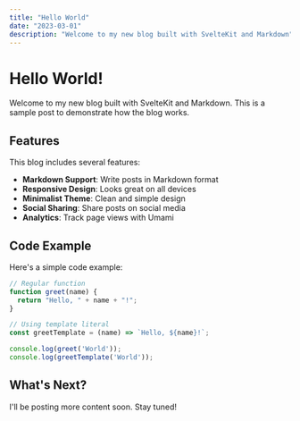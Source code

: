 ```yaml
---
title: "Hello World"
date: "2023-03-01"
description: "Welcome to my new blog built with SvelteKit and Markdown"
---
```


# Hello World!

Welcome to my new blog built with SvelteKit and Markdown. This is a sample post to demonstrate how the blog works.

## Features

This blog includes several features:

- **Markdown Support**: Write posts in Markdown format
- **Responsive Design**: Looks great on all devices
- **Minimalist Theme**: Clean and simple design
- **Social Sharing**: Share posts on social media
- **Analytics**: Track page views with Umami

## Code Example

Here's a simple code example:

```js
// Regular function
function greet(name) {
  return "Hello, " + name + "!";
}

// Using template literal
const greetTemplate = (name) => `Hello, ${name}!`;

console.log(greet('World'));
console.log(greetTemplate('World'));
```

## What's Next?

I'll be posting more content soon. Stay tuned! 